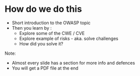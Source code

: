 # How do we do this

- Short introduction to the OWASP topic
- Then you learn by :
  - Explore some of the CWE / CVE
  - Explore example of risks - aka. solve challenges
  - How did you solve it?

Note:

- Almost every slide has a section for more info and defences
- You will get a PDF file at the end

